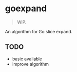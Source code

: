 # goexpand

> WIP.

An algorithm for Go slice expand.


## TODO

- basic available
- improve algorithm
